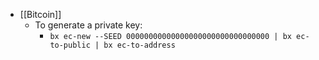 - [[Bitcoin]]
	- To generate a private key:
		- ``bx ec-new --SEED 00000000000000000000000000000000 | bx ec-to-public | bx ec-to-address``